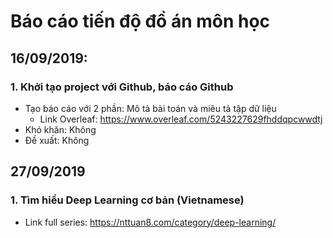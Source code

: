 # Báo cáo tiến độ đồ án môn học
## 16/09/2019: 
### 1. Khởi tạo project với Github, báo cáo Github
- Tạo báo cáo với 2 phần: Mô tả bài toán và miêu tả tập dữ liệu
  - Link Overleaf: https://www.overleaf.com/5243227629fhddqpcwwdtj
- Khó khăn: Không
- Đề xuất: Không

## 27/09/2019 
### 1. Tìm hiểu Deep Learning cơ bản (Vietnamese) 
- Link full series: https://nttuan8.com/category/deep-learning/

